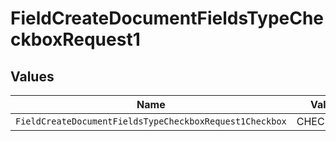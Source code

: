 # FieldCreateDocumentFieldsTypeCheckboxRequest1


## Values

| Name                                                    | Value                                                   |
| ------------------------------------------------------- | ------------------------------------------------------- |
| `FieldCreateDocumentFieldsTypeCheckboxRequest1Checkbox` | CHECKBOX                                                |